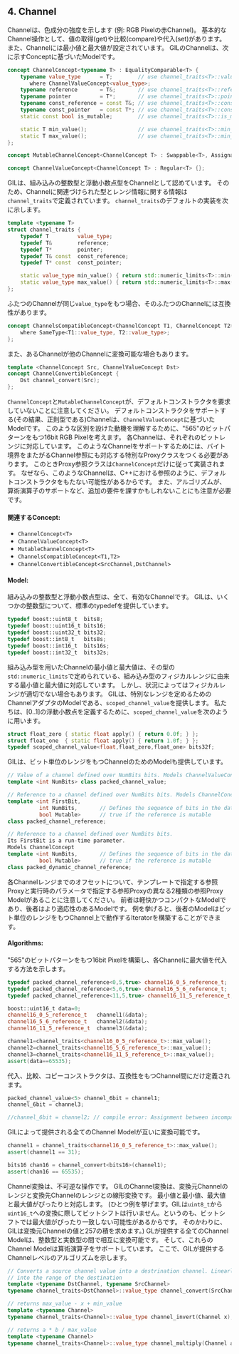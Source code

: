 <!-- Copyright 2014 Hiroaki Nishihara

     Distributed under the Boost Software License, Version 1.0.
     (See accompanying file LICENSE_1_0.txt or copy at
     http://www.boost.org/LICENSE_1_0.txt)
-->

<!-- Copyright 2008 Lubomir Bourdev and Hailin Jin

     Distributed under the Boost Software License, Version 1.0.
     (See accompanying file LICENSE_1_0.txt or copy at
     http://www.boost.org/LICENSE_1_0.txt)
-->

<!--
    Copyright 2005-2007 Adobe Systems Incorporated
    Distributed under the MIT License (see accompanying file LICENSE_1_0_0.txt
    or a copy at http://stlab.adobe.com/licenses.html)

    Some files are held under additional license.
    Please see "http://stlab.adobe.com/licenses.html" for more information.
-->


<!--
A channel indicates the intensity of a color component (for example, the red channel in an RGB pixel).
Typical channel operations are getting, comparing and setting the channel values.
Channels have associated minimum and maximum value.
GIL channels model the following concept:

concept ChannelConcept<typename T> : EqualityComparable<T> {
    typename value_type      = T;        // use channel_traits<T>::value_type to access it
       where ChannelValueConcept<value_type>;
    typename reference       = T&;       // use channel_traits<T>::reference to access it
    typename pointer         = T*;       // use channel_traits<T>::pointer to access it
    typename const_reference = const T&; // use channel_traits<T>::const_reference to access it
    typename const_pointer   = const T*; // use channel_traits<T>::const_pointer to access it
    static const bool is_mutable;        // use channel_traits<T>::is_mutable to access it

    static T min_value();                // use channel_traits<T>::min_value to access it
    static T max_value();                // use channel_traits<T>::min_value to access it
};

concept MutableChannelConcept<ChannelConcept T> : Swappable<T>, Assignable<T> {};

concept ChannelValueConcept<ChannelConcept T> : Regular<T> {};

-->

## 4. Channel
Channelは、色成分の強度を示します (例: RGB Pixelの赤Channel)。
基本的なChannel操作として、値の取得(get)や比較(compare)や代入(set)があります。
また、Channelには最小値と最大値が設定されています。
GILのChannelは、次に示すConceptに基づいたModelです。

```cpp
concept ChannelConcept<typename T> : EqualityComparable<T> {
    typename value_type      = T;        // use channel_traits<T>::value_type to access it
       where ChannelValueConcept<value_type>;
    typename reference       = T&;       // use channel_traits<T>::reference to access it
    typename pointer         = T*;       // use channel_traits<T>::pointer to access it
    typename const_reference = const T&; // use channel_traits<T>::const_reference to access it
    typename const_pointer   = const T*; // use channel_traits<T>::const_pointer to access it
    static const bool is_mutable;        // use channel_traits<T>::is_mutable to access it

    static T min_value();                // use channel_traits<T>::min_value to access it
    static T max_value();                // use channel_traits<T>::min_value to access it
};

concept MutableChannelConcept<ChannelConcept T> : Swappable<T>, Assignable<T> {};

concept ChannelValueConcept<ChannelConcept T> : Regular<T> {};
```

<!--
GIL allows built-in integral and floating point types to be channels.
Therefore the associated types and range information are defined in channel_traits with the following default implementation:

template <typename T>
struct channel_traits {
    typedef T         value_type;
    typedef T&        reference;
    typedef T*        pointer;
    typedef T& const  const_reference;
    typedef T* const  const_pointer;

    static value_type min_value() { return std::numeric_limits<T>::min(); }
    static value_type max_value() { return std::numeric_limits<T>::max(); }
};
Two channel types are compatible if they have the same value type:

concept ChannelsCompatibleConcept<ChannelConcept T1, ChannelConcept T2> {
    where SameType<T1::value_type, T2::value_type>;
};
A channel may be convertible to another channel:

template <ChannelConcept Src, ChannelValueConcept Dst>
concept ChannelConvertibleConcept {
    Dst channel_convert(Src);
};
-->

GILは、組み込みの整数型と浮動小数点型をChannelとして認めています。
そのため、Channelに関連づけられた型とレンジ情報に関する情報は`channel_traits`で定義されています。
`channel_traits`のデフォルトの実装を次に示します。

```cpp
template <typename T>
struct channel_traits {
    typedef T         value_type;
    typedef T&        reference;
    typedef T*        pointer;
    typedef T& const  const_reference;
    typedef T* const  const_pointer;

    static value_type min_value() { return std::numeric_limits<T>::min(); }
    static value_type max_value() { return std::numeric_limits<T>::max(); }
};
```

ふたつのChannelが同じ`value_type`をもつ場合、そのふたつのChannelには互換性があります。

```cpp
concept ChannelsCompatibleConcept<ChannelConcept T1, ChannelConcept T2> {
    where SameType<T1::value_type, T2::value_type>;
};
```

また、あるChannelが他のChannelに変換可能な場合もあります。

```cpp
template <ChannelConcept Src, ChannelValueConcept Dst>
concept ChannelConvertibleConcept {
    Dst channel_convert(Src);
};
```

<!--
Note that ChannelConcept and MutableChannelConcept do not require a default constructor.
Channels that also support default construction (and thus are regular types) model ChannelValueConcept.
To understand the motivation for this distinction, consider a 16-bit RGB pixel in a "565" bit pattern.
Its channels correspond to bit ranges. To support such channels, we need to create a custom proxy class corresponding to a reference to a subbyte channel.
Such a proxy reference class models only ChannelConcept, because, similar to native C++ references, it may not have a default constructor.

Note also that algorithms may impose additional requirements on channels, such as support for arithmentic operations.

Related Concepts:

ChannelConcept<T>
ChannelValueConcept<T>
MutableChannelConcept<T>
ChannelsCompatibleConcept<T1,T2>
ChannelConvertibleConcept<SrcChannel,DstChannel>
Models:

All built-in integral and floating point types are valid channels. GIL provides standard typedefs for some integral channels:

typedef boost::uint8_t  bits8;
typedef boost::uint16_t bits16;
typedef boost::uint32_t bits32;
typedef boost::int8_t   bits8s;
typedef boost::int16_t  bits16s;
typedef boost::int32_t  bits32s;
The minimum and maximum values of a channel modeled by a built-in type correspond to the minimum and maximum physical range of the built-in type, as specified by its std::numeric_limits.
Sometimes the physical range is not appropriate. GIL provides scoped_channel_value, a model for a channel adapter that allows for specifying a custom range.
We use it to define a [0..1] floating point channel type as follows:

struct float_zero { static float apply() { return 0.0f; } };
struct float_one  { static float apply() { return 1.0f; } };
typedef scoped_channel_value<float,float_zero,float_one> bits32f;
GIL also provides models for channels corresponding to ranges of bits:

// Value of a channel defined over NumBits bits. Models ChannelValueConcept
template <int NumBits> class packed_channel_value;

// Reference to a channel defined over NumBits bits. Models ChannelConcept
template <int FirstBit,
          int NumBits,       // Defines the sequence of bits in the data value that contain the channel
          bool Mutable>      // true if the reference is mutable
class packed_channel_reference;

// Reference to a channel defined over NumBits bits. Its FirstBit is a run-time parameter. Models ChannelConcept
template <int NumBits,       // Defines the sequence of bits in the data value that contain the channel
          bool Mutable>      // true if the reference is mutable
class packed_dynamic_channel_reference;
Note that there are two models of a reference proxy which differ based on whether the offset of the channel range is specified as a template or a run-time parameter.
The first model is faster and more compact while the second model is more flexible. For example, the second model allows us to construct an iterator over bitrange channels.

Algorithms:
-->

`ChannelConcept`と`MutableChannelConcept`が、デフォルトコンストラクタを要求していないことに注意してください。
デフォルトコンストラクタをサポートする(その結果、正則型である)Channelは、`ChannelValueConcept`に基づいたModelです。
このような区別を設けた動機を理解するために、"565"のビットパターンをもつ16bit RGB Pixelを考えます。
各Channelは、それぞれのビットレンジに対応しています。
このようなChannelをサポートするためには、バイト境界をまたがるChannel参照にも対応する特別なProxyクラスをつくる必要があります。
このときProxy参照クラスは`ChannelConcept`だけに従って実装されます。
なぜなら、このようなChannelは、C++における参照のように、デフォルトコンストラクタをもたない可能性があるからです。
また、アルゴリズムが、算術演算子のサポートなど、追加の要件を課すかもしれないことにも注意が必要です。

#### 関連するConcept:

- `ChannelConcept<T>`
- `ChannelValueConcept<T>`
- `MutableChannelConcept<T>`
- `ChannelsCompatibleConcept<T1,T2>`
- `ChannelConvertibleConcept<SrcChannel,DstChannel>`

#### Model:

組み込みの整数型と浮動小数点型は、全て、有効なChannelです。
GILは、いくつかの整数型について、標準のtypedefを提供しています。

```cpp
typedef boost::uint8_t  bits8;
typedef boost::uint16_t bits16;
typedef boost::uint32_t bits32;
typedef boost::int8_t   bits8s;
typedef boost::int16_t  bits16s;
typedef boost::int32_t  bits32s;
```

組み込み型を用いたChannelの最小値と最大値は、その型の`std::numeric_limits`で定められている、組み込み型のフィジカルレンジに由来する最小値と最大値に対応しています。
しかし、状況によってはフィジカルレンジが適切でない場合もあります。
GILは、特別なレンジを定めるためのChannelアダプタのModelである、`scoped_channel_value`を提供します。
私たちは、[0..1]の浮動小数点を定義するために、`scoped_channel_value`を次のように用います。

```cpp
struct float_zero { static float apply() { return 0.0f; } };
struct float_one  { static float apply() { return 1.0f; } };
typedef scoped_channel_value<float,float_zero,float_one> bits32f;
```

GILは、ビット単位のレンジをもつChannelのためのModelも提供しています。

```cpp
// Value of a channel defined over NumBits bits. Models ChannelValueConcept
template <int NumBits> class packed_channel_value;

// Reference to a channel defined over NumBits bits. Models ChannelConcept
template <int FirstBit,
          int NumBits,       // Defines the sequence of bits in the data value that contain the channel
          bool Mutable>      // true if the reference is mutable
class packed_channel_reference;

// Reference to a channel defined over NumBits bits.
Its FirstBit is a run-time parameter.
Models ChannelConcept
template <int NumBits,       // Defines the sequence of bits in the data value that contain the channel
          bool Mutable>      // true if the reference is mutable
class packed_dynamic_channel_reference;
```

各Channelレンジまでのオフセットについて、テンプレートで指定する参照Proxyと実行時のパラメータで指定する参照Proxyの異なる2種類の参照Proxy Modelがあることに注意してください。
前者は軽快かつコンパクトなModelであり、後者はより適応性のあるModelです。
例を挙げると、後者のModelはビット単位のレンジをもつChannel上で動作するIteratorを構築することができます。

#### Algorithms:

"565"のビットパターンをもつ16bit Pixelを構築し、各Channelに最大値を代入する方法を示します。

```cpp
typedef packed_channel_reference<0,5,true> channel16_0_5_reference_t;
typedef packed_channel_reference<5,6,true> channel16_5_6_reference_t;
typedef packed_channel_reference<11,5,true> channel16_11_5_reference_t;

boost::uint16_t data=0;
channel16_0_5_reference_t   channel1(&data);
channel16_5_6_reference_t   channel2(&data);
channel16_11_5_reference_t  channel3(&data);

channel1=channel_traits<channel16_0_5_reference_t>::max_value();
channel2=channel_traits<channel16_5_6_reference_t>::max_value();
channel3=channel_traits<channel16_11_5_reference_t>::max_value();
assert(data==65535);
```

代入、比較、コピーコンストラクタは、互換性をもつChannel間にだけ定義されます。

```cpp
packed_channel_value<5> channel_6bit = channel1;
channel_6bit = channel3;

//channel_6bit = channel2; // compile error: Assignment between incompatible channels.
```

GILによって提供される全てのChannel Modelが互いに変換可能です。

```cpp
channel1 = channel_traits<channel16_0_5_reference_t>::max_value();
assert(channel1 == 31);

bits16 chan16 = channel_convert<bits16>(channel1);
assert(chan16 == 65535);
```

Channel変換は、不可逆な操作です。
GILのChannel変換は、変換元Channelのレンジと変換先Channelのレンジとの線形変換です。
最小値と最小値、最大値と最大値がぴったりと対応します。
(ひとつ例を挙げます。GILは`uint8_t`から`uint16_t`への変換に際してビットシフトは行いません。というのも、ビットシフトでは最大値がぴったり一致しない可能性があるからです。
そのかわりに、GILは変換元Channelの値と257の積を求めます。)
GLが提供する全てのChannel Modelは、整数型と実数型の間で相互に変換可能です。
そして、これらのChannel Modelは算術演算子をサポートしています。
ここで、GILが提供するChannelレベルのアルゴリズムを示します。

```cpp
// Converts a source channel value into a destrination channel. Linearly maps the value of the source
// into the range of the destination
template <typename DstChannel, typename SrcChannel>
typename channel_traits<DstChannel>::value_type channel_convert(SrcChannel src);

// returns max_value - x + min_value
template <typename Channel>
typename channel_traits<Channel>::value_type channel_invert(Channel x);

// returns a * b / max_value
template <typename Channel>
typename channel_traits<Channel>::value_type channel_multiply(Channel a, Channel b);
```
